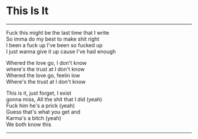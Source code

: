# This Is It

---

Fuck this might be the last time that I write  
So imma do my best to make shit right  
I been a fuck up I've been so fucked up  
I just wanna give it up cause I've had enough

Whered the love go, I don't know  
where's the trust at I don't know  
Whered the love go, feelin low  
Where's the trust at I don't know

This is it, just forget, I exist  
gonna miss, All the shit that I did (yeah)  
Fuck him he's a prick (yeah)  
Guess that's what you get and  
Karma's a bitch (yeah)  
We both know this

---
